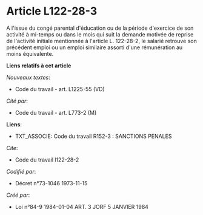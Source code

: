 # Article L122-28-3

A l'issue du congé parental d'éducation ou de la période d'exercice de son activité à mi-temps ou dans le mois qui suit la
demande motivée de reprise de l'activité initiale mentionnée à l'article L. 122-28-2, le salarié retrouve son précédent
emploi ou un emploi similaire assorti d'une rémunération au moins équivalente.

**Liens relatifs à cet article**

_Nouveaux textes_:

  - Code du travail - art. L1225-55 (VD)

_Cité par_:

  - Code du travail - art. L773-2 (M)

**Liens**:

  - TXT_ASSOCIE: Code du travail R152-3 : SANCTIONS PENALES

_Cite_:

  - Code du travail l122-28-2

_Codifié par_:

  - Décret n°73-1046 1973-11-15

_Créé par_:

  - Loi n°84-9 1984-01-04 ART. 3 JORF 5 JANVIER 1984
